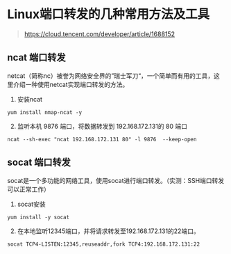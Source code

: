 # Linux端口转发的几种常用方法及工具

> https://cloud.tencent.com/developer/article/1688152

## ncat 端口转发

netcat（简称nc）被誉为网络安全界的”瑞士军刀“，一个简单而有用的工具，这里介绍一种使用netcat实现端口转发的方法。

1. 安装ncat

```
yum install nmap-ncat -y
```

2. 监听本机 9876 端口，将数据转发到 192.168.172.131的 80 端口

```
ncat --sh-exec "ncat 192.168.172.131 80" -l 9876  --keep-open
```

## socat 端口转发

socat是一个多功能的网络工具，使用socat进行端口转发。（实测：SSH端口转发可以正常工作）

1. socat安装

```
yum install -y socat
```

2. 在本地监听12345端口，并将请求转发至192.168.172.131的22端口。

```
socat TCP4-LISTEN:12345,reuseaddr,fork TCP4:192.168.172.131:22
```
